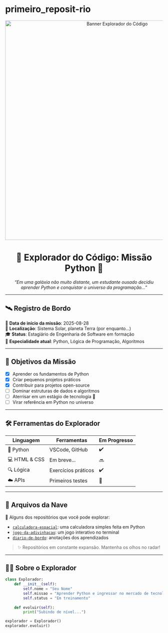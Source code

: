 # primeiro_reposit-rio


<p align="center">
  <img src="https://i.imgur.com/7f6RJrZ.png" alt="Banner Explorador do Código" width="700"/>
</p>

<h1 align="center">🚀 Explorador do Código: Missão Python 🐍</h1>

<p align="center">
  <em>“Em uma galáxia não muito distante, um estudante ousado decidiu aprender Python e conquistar o universo da programação...”</em>
</p>

---

## 🛰️ Registro de Bordo

📅 **Data de início da missão**: 2025-08-28  
📍 **Localização**: Sistema Solar, planeta Terra (por enquanto...)  
🎓 **Status**: Estagiário de Engenharia de Software em formação  
🧠 **Especialidade atual**: Python, Lógica de Programação, Algoritmos  

---

## 🌠 Objetivos da Missão

- [x] Aprender os fundamentos de Python  
- [x] Criar pequenos projetos práticos  
- [x] Contribuir para projetos open-source  
- [ ] Dominar estruturas de dados e algoritmos  
- [ ] Aterrisar em um estágio de tecnologia 🚀  
- [ ] Virar referência em Python no universo  

---

## 🛠️ Ferramentas do Explorador

| Linguagem | Ferramentas         | Em Progresso |
|-----------|---------------------|--------------|
| 🐍 Python | VSCode, GitHub      | ✔️           |
| 💻 HTML & CSS | Em breve...      | 🔜           |
| 🔍 Lógica | Exercícios práticos  | ✔️           |
| ☁️ APIs    | Primeiros testes    | 🧪           |

---

## 📂 Arquivos da Nave

🔭 Alguns dos repositórios que você pode explorar:

- [`calculadora-espacial`](https://github.com/seuusuario/calculadora-espacial): uma calculadora simples feita em Python  
- [`jogo-da-adivinhacao`](https://github.com/seuusuario/jogo-da-adivinhacao): um jogo interativo no terminal  
- [`diario-de-bordo`](https://github.com/seuusuario/diario-de-bordo): anotações dos aprendizados  

> ✨ Repositórios em constante expansão. Mantenha os olhos no radar!

---

## 🧑‍🚀 Sobre o Explorador

```python
class Explorador:
    def __init__(self):
        self.nome = "Seu Nome"
        self.missao = "Aprender Python e ingressar no mercado de tecnologia"
        self.status = "Em treinamento"
    
    def evoluir(self):
        print("Subindo de nível...")

explorador = Explorador()
explorador.evoluir()
